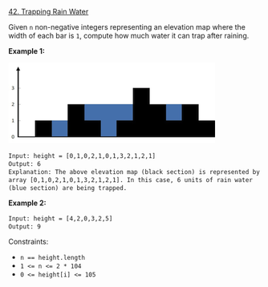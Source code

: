 [42. Trapping Rain Water](https://leetcode.com/problems/trapping-rain-water/)

Given `n` non-negative integers representing an elevation map where the width of each bar is `1`, compute how much water it can trap after raining.

__Example 1:__

![image](./../../images/42-trapping-rain-water.png)

    Input: height = [0,1,0,2,1,0,1,3,2,1,2,1]
    Output: 6
    Explanation: The above elevation map (black section) is represented by array [0,1,0,2,1,0,1,3,2,1,2,1]. In this case, 6 units of rain water (blue section) are being trapped.

__Example 2:__

    Input: height = [4,2,0,3,2,5]
    Output: 9

Constraints:

-    `n == height.length`
-    `1 <= n <= 2 * 104`
-    `0 <= height[i] <= 105`

